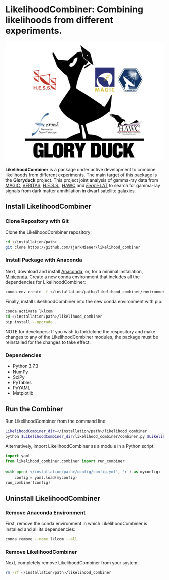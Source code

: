 # LikelihoodCombiner: Combining likelihoods from different experiments.

![Gloryduck logo](images/Gloryduck_logo.png)

**LikelihoodCombiner** is a package under active development to combine likelihoods from different experiments. The main target of this package is the **Gloryduck** project. This project joint analysis of gamma-ray data from [MAGIC](https://magic.mpp.mpg.de/), [VERITAS](https://veritas.sao.arizona.edu/), [H.E.S.S.](https://www.mpi-hd.mpg.de/hfm/HESS/), [HAWC](https://www.hawc-observatory.org/) and [*Fermi*-LAT](https://glast.sites.stanford.edu/) to search for gamma-ray signals from dark matter annihilation in dwarf satellite galaxies.

## Install LikelihoodCombiner

### Clone Repository with Git

Clone the LikelihoodCombiner repository:

```bash
cd </installation/path>
git clone https://github.com/TjarkMiener/likelihood_combiner
```

### Install Package with Anaconda

Next, download and install [Anaconda](https://www.anaconda.com/download/), or, for a minimal installation, [Miniconda](https://conda.io/miniconda.html). Create a new conda environment that includes all the dependencies for LikelihoodCombiner:

```bash
conda env create -f </installation/path>/likelihood_combiner/environment.yml
```

Finally, install LikelihoodCombiner into the new conda environment with pip:

```bash
conda activate lklcom
cd </installation/path>/likelihood_combiner
pip install --upgrade .
```
NOTE for developers: If you wish to fork/clone the respository and make changes to any of the LikelihoodCombiner modules, the package must be reinstalled for the changes to take effect.

### Dependencies

- Python 3.7.3
- NumPy
- SciPy
- PyTables
- PyYAML
- Matplotlib
  
## Run the Combiner

Run LikelihoodCombiner from the command line:
  
```bash
LikelihoodCombiner_dir=</installation/path>/likelihood_combiner
python $LikelihoodCombiner_dir/likelihood_combiner/combiner.py $LikelihoodCombiner_dir/config/config.yml 
```
  
Alternatively, import LikelihoodCombiner as a module in a Python script:
  
```python
import yaml
from likelihood_combiner.combiner import run_combiner
  
with open('</installation/path>/config/config.yml', 'r') as myconfig:
    config = yaml.load(myconfig)
run_combiner(config)
```
  
## Uninstall LikelihoodCombiner

### Remove Anaconda Environment

First, remove the conda environment in which LikelihoodCombiner is installed and all its dependencies:

```bash
conda remove --name lklcom --all
```

### Remove LikelihoodCombiner

Next, completely remove LikelihoodCombiner from your system:

```bash
rm -rf </installation/path>/likelihood_combiner
```
